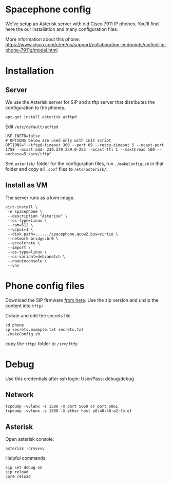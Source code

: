 # Spacephone config

We've setup an Asterisk server with old Cisco 7911 IP phones. You'll find here the our installation and many configuration files.

More information about this phone: https://www.cisco.com/c/en/us/support/collaboration-endpoints/unified-ip-phone-7911g/model.html


# Installation

## Server

We use the Asterisk server for SIP and a tftp server that distributes the configuration to the phones.

```
apt-get install asterisk atftpd
```

Edit `/etc/default/atftpd`

```
USE_INETD=false
# OPTIONS below are used only with init script
OPTIONS="--tftpd-timeout 300 --port 69 --retry-timeout 5 --mcast-port 1758 --mcast-addr 239.239.239.0-255 --mcast-ttl 1 --maxthread 100 --verbose=5 /srv/tftp"
```

See `asterisk/` folder for the configuration files, run `./makeConfig.sh` in that folder and copy all `.conf` files to `/etc/asterisk/`.


## Install as VM

The server runs as a kvm image.

```
virt-install \
 -n spacephone \
 --description "Asterisk" \
 --os-type=Linux \
 --ram=512 \
 --vcpus=1 \
 --disk path=....../spacephone.qcow2,bus=virtio \
 --network bridge:br0 \
 --accelerate \
 --import \
 --os-type=linux \
 --os-variant=debianetch \
 --noautoconsole \
 --vnc
 ```

# Phone config files

Download the SIP firmware [from here](https://goo.gl/ozAUrw). Use the zip version and unzip the content into `tftp/`

Create and edit the secrets file.
```
cd phone
cp secrets.example.txt secrets.txt
./makeConfig.sh
```

copy the `tftp/` folder to `/srv/ftfp`


# Debug

Use this credentials after ssh login:
User/Pass: debug/debug

## Network

```
tcpdump -vvlenx -s 1500 -X port 5060 or port 5061
tcpdump -vvlenx -s 1500 -X ether host e8:40:40:a2:3b:ef
```

## Asterisk

Open asterisk console:
```
asterisk -crvvvvv
```

Helpful commands
```
sip set debug on
sip reload
core reload
```
